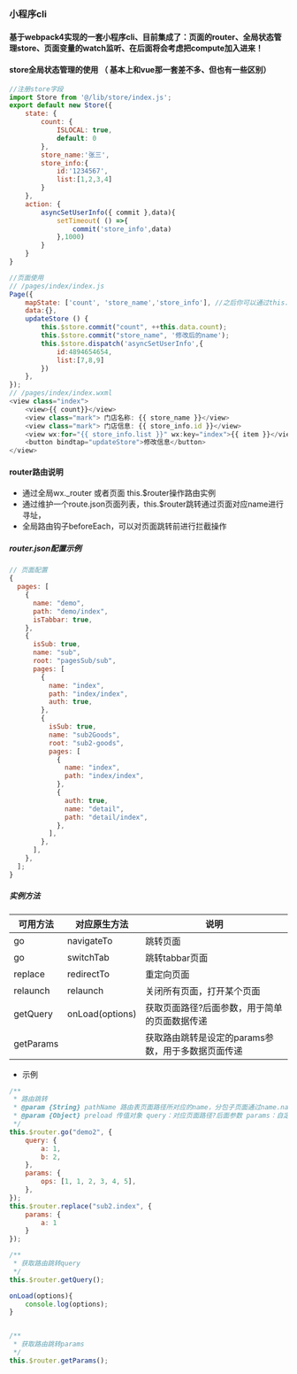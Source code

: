 ### 小程序cli

#### 基于webpack4实现的一套小程序cli、目前集成了：页面的router、全局状态管理store、页面变量的watch监听、在后面将会考虑把compute加入进来！

#### store全局状态管理的使用 （ 基本上和vue那一套差不多、但也有一些区别）
```js
//注册store字段
import Store from '@/lib/store/index.js';
export default new Store({
    state: {
        count: {
            ISLOCAL: true,
            default: 0
        },
        store_name:'张三',
        store_info:{
            id:'1234567',
            list:[1,2,3,4]
        }
    },
    action: {
        asyncSetUserInfo({ commit },data){
            setTimeout( () =>{
                commit('store_info',data)
            },1000)
        }
    }
}

//页面使用
// /pages/index/index.js
Page({
    mapState: ['count', 'store_name','store_info'], //之后你可以通过this.data.xxx => 获取到store的值
    data:{},
    updateStore () {
        this.$store.commit("count", ++this.data.count);
        this.$store.commit("store_name", '修改后的name');
        this.$store.dispatch('asyncSetUserInfo',{
            id:4894654654,
            list:[7,8,9]
        })
    },
});
// /pages/index/index.wxml
<view class="index">
    <view>{{ count}}</view>
    <view class="mark"> 门店名称: {{ store_name }}</view>
    <view class="mark"> 门店信息: {{ store_info.id }}</view>
    <view wx:for="{{ store_info.list }}" wx:key="index">{{ item }}</view>
    <button bindtap="updateStore">修改信息</button>
</view>


```

#### router路由说明
- 通过全局wx._router 或者页面 this.$router操作路由实例
- 通过维护一个route.json页面列表，this.$router跳转通过页面对应name进行寻址，
- 全局路由钩子beforeEach，可以对页面跳转前进行拦截操作

##### router.json配置示例
```js
// 页面配置
{
  pages: [
    {
      name: "demo",
      path: "demo/index",
      isTabbar: true,
    },
    {
      isSub: true,
      name: "sub",
      root: "pagesSub/sub",
      pages: [
        {
          name: "index",
          path: "index/index",
          auth: true,
        },
        {
          isSub: true,
          name: "sub2Goods",
          root: "sub2-goods",
          pages: [
            {
              name: "index",
              path: "index/index",
            },
            {
              auth: true,
              name: "detail",
              path: "detail/index",
            },
          ],
        },
      ],
    },
  ];
}
```
##### 实例方法

|  可用方法   | 对应原生方法  | 说明 |
|  ----  | ----  | ----  |
| go  | navigateTo | 跳转页面 |
| go  | switchTab | 跳转tabbar页面 |
| replace  | redirectTo | 重定向页面 |
| relaunch  | relaunch | 关闭所有页面，打开某个页面 |
| getQuery  | onLoad(options)   | 获取页面路径?后面参数，用于简单的页面数据传递 |
| getParams   |    | 获取路由跳转是设定的params参数，用于多数据页面传递 |

- 示例
```js
/**
 * 路由跳转
 * @param {String} pathName 路由表页面路径所对应的name，分包子页面通过name.name查找
 * @param {Object} preload 传值对象 query：对应页面路径?后面参数 params：自定义数据
 */
this.$router.go("demo2", {
    query: {
        a: 1,
        b: 2,
    },
    params: {
        ops: [1, 1, 2, 3, 4, 5],
    },
});
this.$router.replace("sub2.index", {
    params: {
        a: 1
    }
});

/**
 * 获取路由跳转query
 */
this.$router.getQuery();

onLoad(options){
    console.log(options);
}


/**
 * 获取路由跳转params
 */
this.$router.getParams();
```